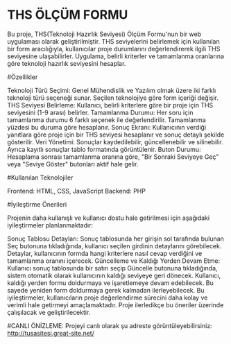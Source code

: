 # THS ÖLÇÜM FORMU

Bu proje, THS(Teknoloji Hazırlık Seviyesi) Ölçüm Formu'nun bir web uygulaması olarak geliştirilmiştir. THS seviyelerini belirlemek için kullanılan bir form aracılığıyla, kullanıcılar proje durumlarını değerlendirerek ilgili THS seviyesine ulaşabilirler. Uygulama, belirli kriterler ve tamamlanma oranlarına göre teknoloji hazırlık seviyesini hesaplar.

#Özellikler

Teknoloji Türü Seçimi: Genel Mühendislik ve Yazılım olmak üzere iki farklı teknoloji türü seçeneği sunar. Seçilen teknolojiye göre form içeriği değişir.
THS Seviyesi Belirleme: Kullanıcı, belirli kriterlere göre bir proje için THS seviyesini (1-9 arası) belirler.
Tamamlanma Durumu: Her soru için tamamlanma durumu  6 farklı seçenek ile değerlendirilir. Tamamlanma yüzdesi bu duruma göre hesaplanır.
Sonuç Ekranı: Kullanıcının verdiği yanıtlara göre proje için bir THS seviyesi hesaplanır ve sonuç detaylı şekilde gösterilir.
Veri Yönetimi: Sonuçlar kaydedilebilir, güncellenebilir ve silinebilir. Ayrıca kayıtlı sonuçlar tablo formatında görüntülenir.
Buton Durumu: Hesaplama sonrası tamamlanma oranına göre, "Bir Sonraki Seviyeye Geç" veya "Seviye Göster" butonları aktif hale gelir.

#Kullanılan Teknolojiler

Frontend: HTML, CSS, JavaScript
Backend: PHP

#İyileştirme Önerileri

Projenin daha kullanışlı ve kullanıcı dostu hale getirilmesi için aşağıdaki iyileştirmeler planlanmaktadır:

Sonuç Tablosu Detayları:
Sonuç tablosunda her girişin sol tarafında bulunan Seç butonuna tıkladığında, kullanıcı seçilen girdinin detaylarını görebilecek.
Detaylar, kullanıcının formda hangi kriterlere nasıl cevap verdiğini ve tamamlanma oranını içerecek.
Güncelleme ve Kaldığı Yerden Devam Etme:
Kullanıcı sonuç tablosunda bir satırı seçip Güncelle butonuna tıkladığında, sistem otomatik olarak kullanıcının kaldığı seviyeye geri dönecek.
Kullanıcı, kaldığı yerden formu doldurmaya ve işaretlemeye devam edebilecek. Bu sayede yeniden form doldurmaya gerek kalmadan ilerleyebilecek.
Bu iyileştirmeler, kullanıcıların proje değerlendirme sürecini daha kolay ve verimli hale getirmeyi amaçlamaktadır. Proje ilerledikçe bu öneriler üzerinde çalışılacak ve geliştirilecektir.

#CANLI ÖNİZLEME:
Projeyi canlı olarak şu adreste görüntüleyebilirsiniz: http://tusasitesi.great-site.net/
